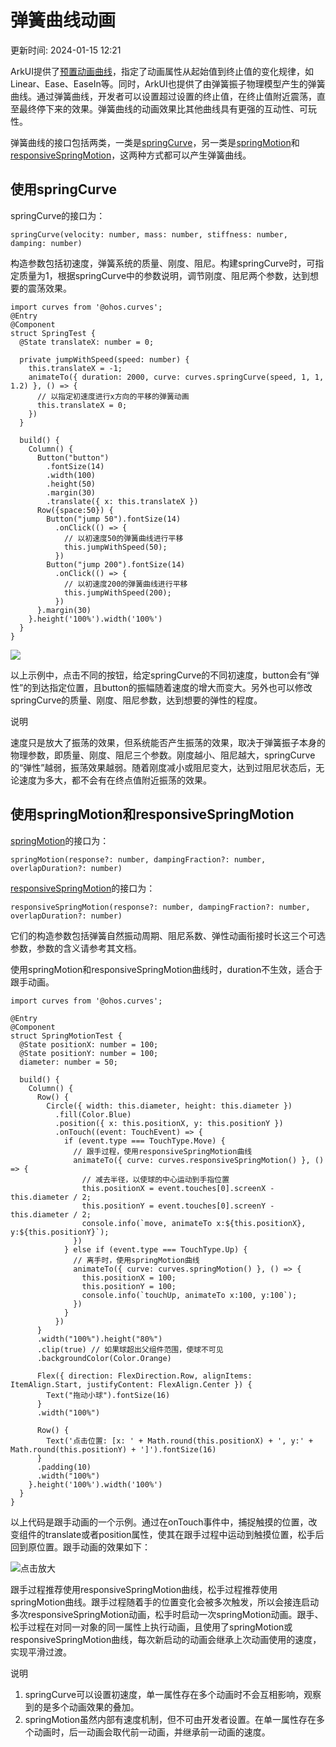 # 弹簧曲线动画

更新时间: 2024-01-15 12:21

ArkUI提供了[预置动画曲线](https://developer.harmonyos.com/cn/docs/documentation/doc-references-V3/ts-appendix-enums-0000001478061741-V3#ZH-CN_TOPIC_0000001574248789__curve)，指定了动画属性从起始值到终止值的变化规律，如Linear、Ease、EaseIn等。同时，ArkUI也提供了由弹簧振子物理模型产生的弹簧曲线。通过弹簧曲线，开发者可以设置超过设置的终止值，在终止值附近震荡，直至最终停下来的效果。弹簧曲线的动画效果比其他曲线具有更强的互动性、可玩性。

弹簧曲线的接口包括两类，一类是[springCurve](https://developer.harmonyos.com/cn/docs/documentation/doc-references-V3/js-apis-curve-0000001427585072-V3#ZH-CN_TOPIC_0000001523808354__curvesspringcurve9)，另一类是[springMotion](https://developer.harmonyos.com/cn/docs/documentation/doc-references-V3/js-apis-curve-0000001427585072-V3#ZH-CN_TOPIC_0000001523808354__curvesspringmotion9)和[responsiveSpringMotion](https://developer.harmonyos.com/cn/docs/documentation/doc-references-V3/js-apis-curve-0000001427585072-V3#ZH-CN_TOPIC_0000001523808354__curvesresponsivespringmotion9)，这两种方式都可以产生弹簧曲线。

## 使用springCurve

springCurve的接口为：

```
springCurve(velocity: number, mass: number, stiffness: number, damping: number)
```

构造参数包括初速度，弹簧系统的质量、刚度、阻尼。构建springCurve时，可指定质量为1，根据springCurve中的参数说明，调节刚度、阻尼两个参数，达到想要的震荡效果。

```
import curves from '@ohos.curves';
@Entry
@Component
struct SpringTest {
  @State translateX: number = 0;

  private jumpWithSpeed(speed: number) {
    this.translateX = -1;
    animateTo({ duration: 2000, curve: curves.springCurve(speed, 1, 1, 1.2) }, () => {
      // 以指定初速度进行x方向的平移的弹簧动画
      this.translateX = 0;
    })
  }

  build() {
    Column() {
      Button("button")
        .fontSize(14)
        .width(100)
        .height(50)
        .margin(30)
        .translate({ x: this.translateX })
      Row({space:50}) {
        Button("jump 50").fontSize(14)
          .onClick(() => {
            // 以初速度50的弹簧曲线进行平移
            this.jumpWithSpeed(50);
          })
        Button("jump 200").fontSize(14)
          .onClick(() => {
            // 以初速度200的弹簧曲线进行平移
            this.jumpWithSpeed(200);
          })
      }.margin(30)
    }.height('100%').width('100%')
  }
}
```

![](https://alliance-communityfile-drcn.dbankcdn.com/FileServer/getFile/cmtyPub/011/111/111/0000000000011111111.20231121183918.99764866363706807552419991396607:50001231000000:2800:0B907EF300B71CCE356DDCD0D5227FD89F2FDCA4B916F2EF4EED5311D0251090.gif?needInitFileName=true?needInitFileName=true?needInitFileName=true?needInitFileName=true)

以上示例中，点击不同的按钮，给定springCurve的不同初速度，button会有“弹性”的到达指定位置，且button的振幅随着速度的增大而变大。另外也可以修改springCurve的质量、刚度、阻尼参数，达到想要的弹性的程度。

说明

速度只是放大了振荡的效果，但系统能否产生振荡的效果，取决于弹簧振子本身的物理参数，即质量、刚度、阻尼三个参数。刚度越小、阻尼越大，springCurve的“弹性”越弱，振荡效果越弱。随着刚度减小或阻尼变大，达到过阻尼状态后，无论速度为多大，都不会有在终点值附近振荡的效果。

## 使用springMotion和responsiveSpringMotion

[springMotion](https://developer.harmonyos.com/cn/docs/documentation/doc-references-V3/js-apis-curve-0000001427585072-V3#ZH-CN_TOPIC_0000001523808354__curvesspringmotion9)的接口为：

```
springMotion(response?: number, dampingFraction?: number, overlapDuration?: number)
```

[responsiveSpringMotion](https://developer.harmonyos.com/cn/docs/documentation/doc-references-V3/js-apis-curve-0000001427585072-V3#ZH-CN_TOPIC_0000001523808354__curvesresponsivespringmotion9)的接口为：

```
responsiveSpringMotion(response?: number, dampingFraction?: number, overlapDuration?: number)
```

它们的构造参数包括弹簧自然振动周期、阻尼系数、弹性动画衔接时长这三个可选参数，参数的含义请参考其文档。

使用springMotion和responsiveSpringMotion曲线时，duration不生效，适合于跟手动画。

```
import curves from '@ohos.curves';

@Entry
@Component
struct SpringMotionTest {
  @State positionX: number = 100;
  @State positionY: number = 100;
  diameter: number = 50;

  build() {
    Column() {
      Row() {
        Circle({ width: this.diameter, height: this.diameter })
          .fill(Color.Blue)
          .position({ x: this.positionX, y: this.positionY })
          .onTouch((event: TouchEvent) => {
            if (event.type === TouchType.Move) {
              // 跟手过程，使用responsiveSpringMotion曲线
              animateTo({ curve: curves.responsiveSpringMotion() }, () => {
                // 减去半径，以使球的中心运动到手指位置
                this.positionX = event.touches[0].screenX - this.diameter / 2;
                this.positionY = event.touches[0].screenY - this.diameter / 2;
                console.info(`move, animateTo x:${this.positionX}, y:${this.positionY}`);
              })
            } else if (event.type === TouchType.Up) {
              // 离手时，使用springMotion曲线
              animateTo({ curve: curves.springMotion() }, () => {
                this.positionX = 100;
                this.positionY = 100;
                console.info(`touchUp, animateTo x:100, y:100`);
              })
            }
          })
      }
      .width("100%").height("80%")
      .clip(true) // 如果球超出父组件范围，使球不可见
      .backgroundColor(Color.Orange)

      Flex({ direction: FlexDirection.Row, alignItems: ItemAlign.Start, justifyContent: FlexAlign.Center }) {
        Text("拖动小球").fontSize(16)
      }
      .width("100%")

      Row() {
        Text('点击位置: [x: ' + Math.round(this.positionX) + ', y:' + Math.round(this.positionY) + ']').fontSize(16)
      }
      .padding(10)
      .width("100%")
    }.height('100%').width('100%')
  }
}
```

以上代码是跟手动画的一个示例。通过在onTouch事件中，捕捉触摸的位置，改变组件的translate或者position属性，使其在跟手过程中运动到触摸位置，松手后回到原位置。跟手动画的效果如下：

![](https://alliance-communityfile-drcn.dbankcdn.com/FileServer/getFile/cmtyPub/011/111/111/0000000000011111111.20231121183918.99013612007164185149404845961462:50001231000000:2800:D3BEB86057369962FD4ECA16E292143141EBF2BD1E972A28A8CF5D919DFBDD83.gif?needInitFileName=true?needInitFileName=true?needInitFileName=true?needInitFileName=true "点击放大")

跟手过程推荐使用responsiveSpringMotion曲线，松手过程推荐使用springMotion曲线。跟手过程随着手的位置变化会被多次触发，所以会接连启动多次responsiveSpringMotion动画，松手时启动一次springMotion动画。跟手、松手过程在对同一对象的同一属性上执行动画，且使用了springMotion或responsiveSpringMotion曲线，每次新启动的动画会继承上次动画使用的速度，实现平滑过渡。

说明

1. springCurve可以设置初速度，单一属性存在多个动画时不会互相影响，观察到的是多个动画效果的叠加。
2. springMotion虽然内部有速度机制，但不可由开发者设置。在单一属性存在多个动画时，后一动画会取代前一动画，并继承前一动画的速度。

